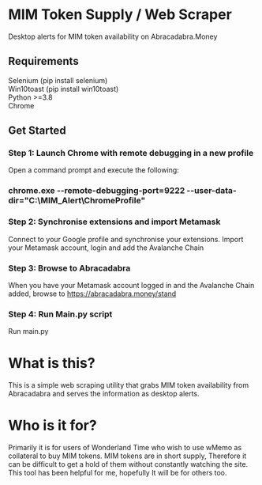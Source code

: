# MIM Token Supply / Web Scraper
Desktop alerts for MIM token availability on Abracadabra.Money

## Requirements
Selenium (pip install selenium)  
Win10toast (pip install win10toast)  
Python >=3.8  
Chrome

## Get Started

### Step 1: Launch Chrome with remote debugging in a new profile
Open a command prompt and execute the following:

### chrome.exe --remote-debugging-port=9222 --user-data-dir="C:\MIM_Alert\ChromeProfile"

### Step 2: Synchronise extensions and import Metamask
Connect to your Google profile and synchronise your extensions. Import your Metamask account, login and add the Avalanche Chain

### Step 3: Browse to Abracadabra
When you have your Metamask account logged in and the Avalanche Chain added, browse to https://abracadabra.money/stand

### Step 4: Run Main.py script
Run main.py




# What is this?
This is a simple web scraping utility that grabs MIM token availability from Abracadabra and serves the information as desktop alerts.

# Who is it for?
Primarily it is for users of Wonderland Time who wish to use wMemo as collateral to buy MIM tokens. MIM tokens are in short supply,
Therefore it can be difficult to get a hold of them without constantly watching the site. This tool has been helpful for me, hopefully 
It will be for others too.



